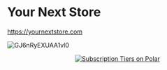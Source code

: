 # Your Next Store
https://yournextstore.com

![GJ6nRyEXUAA1vl0](https://github.com/yournextstore/.github/assets/1338731/5f0ce023-1bda-4f77-9d0b-b46f63e42b2b)

<div align="center">
<a href="https://polar.sh/yournextstore/subscriptions"><picture><source media="(prefers-color-scheme: dark)" srcset="https://polar.sh/embed/tiers.svg?org=yournextstore&darkmode"><img alt="Subscription Tiers on Polar" src="https://polar.sh/embed/tiers.svg?org=yournextstore"></picture></a>
</div>
